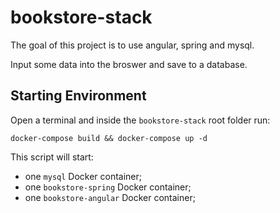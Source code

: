 # bookstore-stack

The goal of this project is to use angular, spring and mysql. 

Input some data into the broswer and save to a database.

## Starting Environment

Open a terminal and inside the `bookstore-stack` root folder run:

```
docker-compose build && docker-compose up -d
```

This script will start:

- one `mysql` Docker container;
- one `bookstore-spring` Docker container;
- one `bookstore-angular` Docker container;
